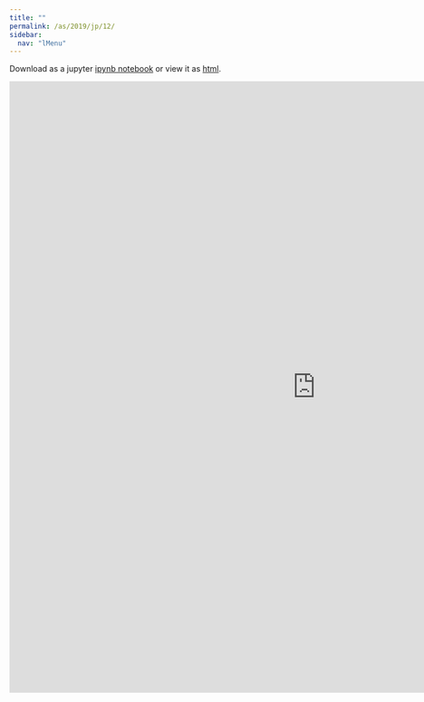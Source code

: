 ```yaml
---
title: ""
permalink: /as/2019/jp/12/
sidebar:
  nav: "lMenu"
---
```


Download as a jupyter [ipynb notebook](https://lamastex.github.io/scalable-data-science/as/2019/jp/12.ipynb) or view it as [html](https://lamastex.github.io/scalable-data-science/as/2019/jp/12.html).

<iframe src="https://lamastex.github.io/scalable-data-science/as/2019/jp/12.html" width="1080" height="1080" frameborder="0"></iframe>

